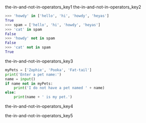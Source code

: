 the-in-and-not-in-operators_key1
the-in-and-not-in-operators_key2


```python
>>> 'howdy' in ['hello', 'hi', 'howdy', 'heyas']
True
>>> spam = ['hello', 'hi', 'howdy', 'heyas']
>>> 'cat' in spam
False
>>> 'howdy' not in spam
False
>>> 'cat' not in spam
True
```
the-in-and-not-in-operators_key3


```python
myPets = ['Zophie', 'Pooka', 'Fat-tail']
print('Enter a pet name:')
name = input()
if name not in myPets:
    print('I do not have a pet named ' + name)
else:
    print(name + ' is my pet.')
```
the-in-and-not-in-operators_key4



the-in-and-not-in-operators_key5
